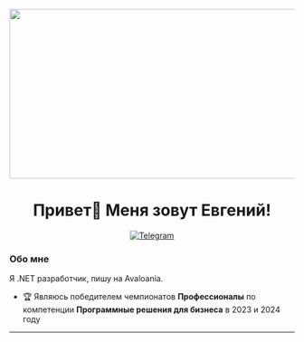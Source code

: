 <br clear="both">

<div align="center">
  <img height="300" width="600" src="https://user-images.githubusercontent.com/74038190/225813708-98b745f2-7d22-48cf-9150-083f1b00d6c9.gif"  />
</div>

<div id="header" align="center">
    <h1>Привет👋 Меня зовут Евгений!</h1>
</div>

<div id="socials" align="center">
  <a href="https://t.me/Evgeniy_Lykhov">
    <img src="https://img.shields.io/badge/Telegram-blue?style=for-the-badge&logo=telegram&logoColor=white" alt="Telegram"/>
  </a>
</div>

### Обо мне
Я .NET разработчик, пишу на Avaloania.

- 🏆 Являюсь победителем чемпионатов **Профессионалы** по компетенции **Программные решения для бизнеса** в 2023 и 2024 году

---
